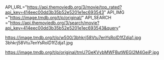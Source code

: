API_URL="https://api.themoviedb.org/3/movie/top_rated?api_key=414eec00dd3b35b52e5201e1ec693543"
API_IMG ="https://image.tmdb.org/t/p/original/"
API_SEARCH ="https://api.themoviedb.org/3/search/movie?api_key=414eec00dd3b35b52e5201e1ec693543&query"

https://image.tmdb.org/t/p/w500/3bhkrj58Vtu7enYsRolD1fZdja1.jpg
3bhkrj58Vtu7enYsRolD1fZdja1.jpg

https://image.tmdb.org/t/p/original/tmU7GeKVybMWFButWEGl2M4GeiP.jpg